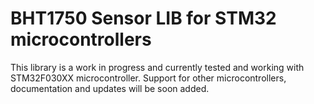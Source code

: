 # BHT1750 Sensor LIB for STM32 microcontrollers

This library is a work in progress and currently tested and working with STM32F030XX microcontroller. Support for other microcontrollers, documentation and updates will be soon added.
